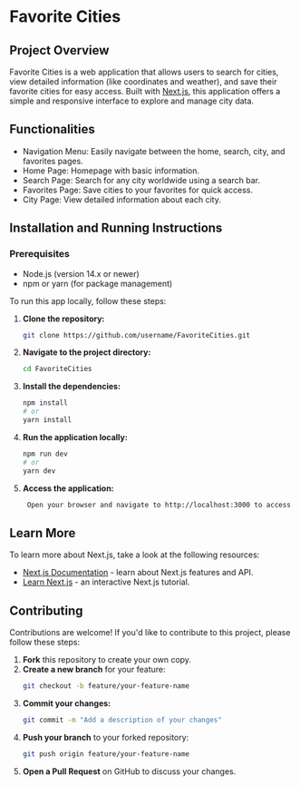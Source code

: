 # Favorite Cities
## Project Overview
Favorite Cities is a web application that allows users to search for cities, view detailed information (like coordinates and weather), and save their favorite cities for easy access.
Built with [Next.js](https://nextjs.org), this application offers a simple and responsive interface to explore and manage city data.
## Functionalities
* Navigation Menu: Easily navigate between the home, search, city, and favorites pages.
* Home Page: Homepage with basic information.
* Search Page: Search for any city worldwide using a search bar.
* Favorites Page: Save cities to your favorites for quick access.
* City Page: View detailed information about each city.
## Installation and Running Instructions
### Prerequisites
* Node.js (version 14.x or newer)
* npm or yarn (for package management)

To run this app locally, follow these steps:
1. **Clone the repository:**
   ```bash
   git clone https://github.com/username/FavoriteCities.git
2. **Navigate to the project directory:**
   ```bash
   cd FavoriteCities
3. **Install the dependencies:**
   ```bash
   npm install
   # or
   yarn install   
4. **Run the application locally:**
   ```bash
   npm run dev
   # or
   yarn dev
5. **Access the application:**
   ```bash
    Open your browser and navigate to http://localhost:3000 to access the application.
## Learn More

To learn more about Next.js, take a look at the following resources:

- [Next.js Documentation](https://nextjs.org/docs) - learn about Next.js features and API.
- [Learn Next.js](https://nextjs.org/learn-pages-router) - an interactive Next.js tutorial.

## Contributing
Contributions are welcome! If you'd like to contribute to this project, please follow these steps:
1. **Fork** this repository to create your own copy.
2. **Create a new branch** for your feature:
   ```bash
   git checkout -b feature/your-feature-name
3. **Commit your changes:**
   ```bash
   git commit -m "Add a description of your changes"
4. **Push your branch** to your forked repository:
   ```bash
   git push origin feature/your-feature-name
5. **Open a Pull Request** on GitHub to discuss your changes.
